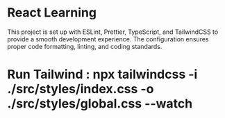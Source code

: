 # React Learning

This project is set up with ESLint, Prettier, TypeScript, and TailwindCSS to provide a smooth development experience. The configuration ensures proper code formatting, linting, and coding standards.

# Run Tailwind : npx tailwindcss -i ./src/styles/index.css -o ./src/styles/global.css --watch
